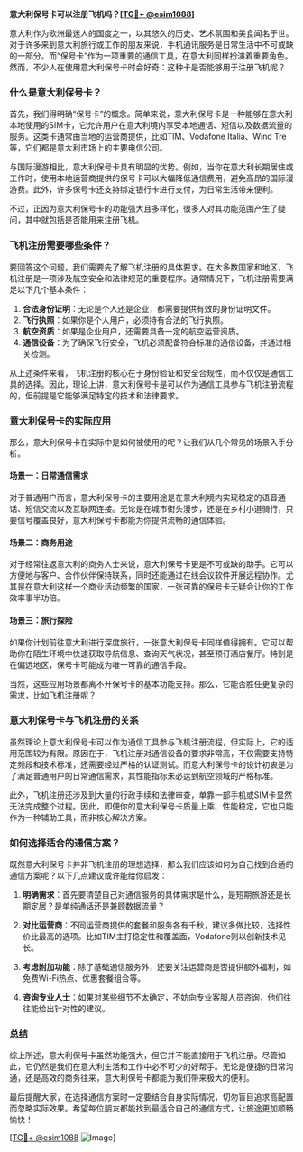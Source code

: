 **意大利保号卡可以注册飞机吗？[[TG💪+ @esim1088](https://t.me/s/esim1088)]**

意大利作为欧洲最迷人的国度之一，以其悠久的历史、艺术氛围和美食闻名于世。对于许多来到意大利旅行或工作的朋友来说，手机通讯服务是日常生活中不可或缺的一部分。而“保号卡”作为一项重要的通信工具，在意大利同样扮演着重要角色。然而，不少人在使用意大利保号卡时会好奇：这种卡是否能够用于注册飞机呢？

### 什么是意大利保号卡？

首先，我们得明确“保号卡”的概念。简单来说，意大利保号卡是一种能够在意大利本地使用的SIM卡，它允许用户在意大利境内享受本地通话、短信以及数据流量的服务。这类卡通常由当地的运营商提供，比如TIM、Vodafone Italia、Wind Tre等，它们都是意大利市场上的主要电信公司。

与国际漫游相比，意大利保号卡具有明显的优势。例如，当你在意大利长期居住或工作时，使用本地运营商提供的保号卡可以大幅降低通信费用，避免高昂的国际漫游费。此外，许多保号卡还支持绑定银行卡进行支付，为日常生活带来便利。

不过，正因为意大利保号卡的功能强大且多样化，很多人对其功能范围产生了疑问，其中就包括是否能用来注册飞机。

### 飞机注册需要哪些条件？

要回答这个问题，我们需要先了解飞机注册的具体要求。在大多数国家和地区，飞机注册是一项涉及航空安全和法律规范的重要程序。通常情况下，飞机注册需要满足以下几个基本条件：

1. **合法身份证明**：无论是个人还是企业，都需要提供有效的身份证明文件。
2. **飞行执照**：如果你是个人用户，必须持有合法的飞行执照。
3. **航空资质**：如果是企业用户，还需要具备一定的航空运营资质。
4. **通信设备**：为了确保飞行安全，飞机必须配备符合标准的通信设备，并通过相关检测。

从上述条件来看，飞机注册的核心在于身份验证和安全合规性，而不仅仅是通信工具的选择。因此，理论上讲，意大利保号卡是可以作为通信工具参与飞机注册流程的，但前提是它能够满足特定的技术和法律要求。

### 意大利保号卡的实际应用

那么，意大利保号卡在实际中是如何被使用的呢？让我们从几个常见的场景入手分析。

#### 场景一：日常通信需求

对于普通用户而言，意大利保号卡的主要用途是在意大利境内实现稳定的语音通话、短信交流以及互联网连接。无论是在城市街头漫步，还是在乡村小道骑行，只要信号覆盖良好，意大利保号卡都能为你提供流畅的通信体验。

#### 场景二：商务用途

对于经常往返意大利的商务人士来说，意大利保号卡更是不可或缺的助手。它可以方便地与客户、合作伙伴保持联系，同时还能通过在线会议软件开展远程协作。尤其是在意大利这样一个商业活动频繁的国家，一张可靠的保号卡无疑会让你的工作效率事半功倍。

#### 场景三：旅行探险

如果你计划前往意大利进行深度旅行，一张意大利保号卡同样值得拥有。它可以帮助你在陌生环境中快速获取导航信息、查询天气状况，甚至预订酒店餐厅。特别是在偏远地区，保号卡可能成为唯一可靠的通信手段。

当然，这些应用场景都离不开保号卡的基本功能支持。那么，它能否胜任更复杂的需求，比如飞机注册呢？

### 意大利保号卡与飞机注册的关系

虽然理论上意大利保号卡可以作为通信工具参与飞机注册流程，但实际上，它的适用范围较为有限。原因在于，飞机注册对通信设备的要求非常高，不仅需要支持特定频段和技术标准，还需要经过严格的认证测试。而意大利保号卡的设计初衷是为了满足普通用户的日常通信需求，其性能指标未必达到航空领域的严格标准。

此外，飞机注册还涉及到大量的行政手续和法律审查，单靠一部手机或SIM卡显然无法完成整个过程。因此，即便你的意大利保号卡质量上乘、性能稳定，它也只能作为一种辅助工具，而非核心解决方案。

### 如何选择适合的通信方案？

既然意大利保号卡并非飞机注册的理想选择，那么我们应该如何为自己找到合适的通信方案呢？以下几点建议或许能给你启发：

1. **明确需求**：首先要清楚自己对通信服务的具体需求是什么，是短期旅游还是长期定居？是单纯通话还是兼顾数据流量？
   
2. **对比运营商**：不同运营商提供的套餐和服务各有千秋，建议多做比较，选择性价比最高的选项。比如TIM主打稳定性和覆盖面，Vodafone则以创新技术见长。

3. **考虑附加功能**：除了基础通信服务外，还要关注运营商是否提供额外福利，如免费Wi-Fi热点、优惠套餐组合等。

4. **咨询专业人士**：如果对某些细节不太确定，不妨向专业客服人员咨询，他们往往能给出针对性的建议。

### 总结

综上所述，意大利保号卡虽然功能强大，但它并不能直接用于飞机注册。尽管如此，它仍然是我们在意大利生活和工作中必不可少的好帮手。无论是便捷的日常沟通，还是高效的商务往来，意大利保号卡都能为我们带来极大的便利。

最后提醒大家，在选择通信方案时一定要结合自身实际情况，切勿盲目追求高配置而忽略实际效果。希望每位朋友都能找到最适合自己的通信方式，让旅途更加顺畅愉快！

[[TG💪+ @esim1088](https://t.me/s/esim1088) ![Image](https://i.postimg.cc/4NQfJmqS/Snipaste-2025-05-13-00-14-12.png)]